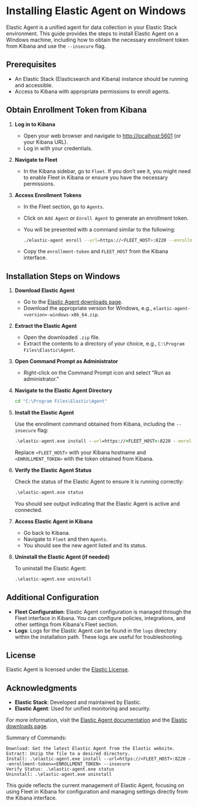 # Installing Elastic Agent on Windows

Elastic Agent is a unified agent for data collection in your Elastic Stack environment. This guide provides the steps to install Elastic Agent on a Windows machine, including how to obtain the necessary enrollment token from Kibana and use the `--insecure` flag.

## Prerequisites

- An Elastic Stack (Elasticsearch and Kibana) instance should be running and accessible.
- Access to Kibana with appropriate permissions to enroll agents.

## Obtain Enrollment Token from Kibana

1. **Log in to Kibana**

    - Open your web browser and navigate to [http://localhost:5601](http://localhost:5601) (or your Kibana URL).
    - Log in with your credentials.

2. **Navigate to Fleet**

    - In the Kibana sidebar, go to `Fleet`. If you don’t see it, you might need to enable Fleet in Kibana or ensure you have the necessary permissions.

3. **Access Enrollment Tokens**

    - In the Fleet section, go to `Agents`.
    - Click on `Add Agent` or `Enroll Agent` to generate an enrollment token.
    - You will be presented with a command similar to the following:
      ```bash
      ./elastic-agent enroll --url=https://<FLEET_HOST>:8220 --enrollment-token=<ENROLLMENT_TOKEN> --insecure
      ```

    - Copy the `enrollment-token` and `FLEET_HOST` from the Kibana interface. 

## Installation Steps on Windows

1. **Download Elastic Agent**

    - Go to the [Elastic Agent downloads page](https://www.elastic.co/downloads/elastic-agent).
    - Download the appropriate version for Windows, e.g., `elastic-agent-<version>-windows-x86_64.zip`.

2. **Extract the Elastic Agent**

    - Open the downloaded `.zip` file.
    - Extract the contents to a directory of your choice, e.g., `C:\Program Files\Elastic\Agent`.

3. **Open Command Prompt as Administrator**

    - Right-click on the Command Prompt icon and select "Run as administrator."

4. **Navigate to the Elastic Agent Directory**

    ```cmd
    cd "C:\Program Files\Elastic\Agent"
    ```

5. **Install the Elastic Agent**

    Use the enrollment command obtained from Kibana, including the `--insecure` flag:

    ```cmd
    .\elastic-agent.exe install --url=https://<FLEET_HOST>:8220 --enrollment-token=<ENROLLMENT_TOKEN> --insecure
    ```

    Replace `<FLEET_HOST>` with your Kibana hostname and `<ENROLLMENT_TOKEN>` with the token obtained from Kibana.

6. **Verify the Elastic Agent Status**

    Check the status of the Elastic Agent to ensure it is running correctly:

    ```cmd
    .\elastic-agent.exe status
    ```

    You should see output indicating that the Elastic Agent is active and connected.

7. **Access Elastic Agent in Kibana**

    - Go back to Kibana.
    - Navigate to `Fleet` and then `Agents`.
    - You should see the new agent listed and its status.

8. **Uninstall the Elastic Agent (if needed)**

    To uninstall the Elastic Agent:

    ```cmd
    .\elastic-agent.exe uninstall
    ```

## Additional Configuration

- **Fleet Configuration**: Elastic Agent configuration is managed through the Fleet interface in Kibana. You can configure policies, integrations, and other settings from Kibana's Fleet section.
- **Logs**: Logs for the Elastic Agent can be found in the `logs` directory within the installation path. These logs are useful for troubleshooting.

## License

Elastic Agent is licensed under the [Elastic License](https://www.elastic.co/legal/elastic-license).

## Acknowledgments

- **Elastic Stack**: Developed and maintained by Elastic.
- **Elastic Agent**: Used for unified monitoring and security.

For more information, visit the [Elastic Agent documentation](https://www.elastic.co/guide/en/fleet/current/elastic-agent.html) and the [Elastic downloads page](https://www.elastic.co/downloads/elastic-agent).

Summary of Commands:

    Download: Get the latest Elastic Agent from the Elastic website.
    Extract: Unzip the file to a desired directory.
    Install: .\elastic-agent.exe install --url=https://<FLEET_HOST>:8220 --enrollment-token=<ENROLLMENT_TOKEN> --insecure
    Verify Status: .\elastic-agent.exe status
    Uninstall: .\elastic-agent.exe uninstall

This guide reflects the current management of Elastic Agent, focusing on using Fleet in Kibana for configuration and managing settings directly from the Kibana interface. 